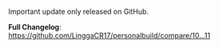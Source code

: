 Important update only released on GitHub.

**Full Changelog**: https://github.com/LinggaCR17/personalbuild/compare/10...11
